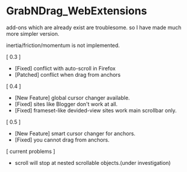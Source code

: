 # GrabNDrag_WebExtensions

add-ons which are already exist are troublesome.
so I have made much more simpler version.

inertia/friction/momentum is not implemented.

[ 0.3 ]

+ [Fixed] conflict with auto-scroll in Firefox
+ [Patched] conflict when drag from anchors

[ 0.4 ]

+ [New Feature] global cursor changer available.
+ [Fixed] sites like Blogger don't work at all.
+ [Fixed] frameset-like devided-view sites work main scrollbar only.

[ 0.5 ]

+ [New Feature] smart cursor changer for anchors.
+ [Fixed] you cannot drag from anchors.

[ current problems ]

+ scroll will stop at nested scrollable objects.(under investigation)
